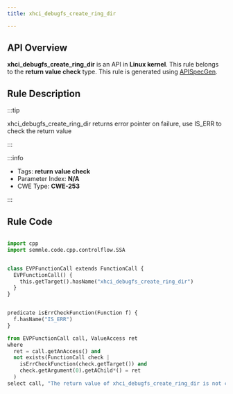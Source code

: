 ```yaml
---
title: xhci_debugfs_create_ring_dir

---
```



## API Overview
**xhci_debugfs_create_ring_dir** is an API in **Linux kernel**. This rule belongs to the **return value check** type. This rule is generated using [APISpecGen](../../tools/APISpecGen).
## Rule Description

:::tip

xhci_debugfs_create_ring_dir returns error pointer on failure, use IS_ERR to check the return value

:::

:::info

- Tags: **return value check**
- Parameter Index: **N/A**
- CWE Type: **CWE-253**

:::

## Rule Code
```python

import cpp
import semmle.code.cpp.controlflow.SSA


class EVPFunctionCall extends FunctionCall {
  EVPFunctionCall() {
    this.getTarget().hasName("xhci_debugfs_create_ring_dir")
  }
}


predicate isErrCheckFunction(Function f) {
  f.hasName("IS_ERR") 
}

from EVPFunctionCall call, ValueAccess ret
where
  ret = call.getAnAccess() and
  not exists(FunctionCall check |
    isErrCheckFunction(check.getTarget()) and
    check.getArgument(0).getAChild*() = ret
  )
select call, "The return value of xhci_debugfs_create_ring_dir is not checked with IS_ERR."
    
```
